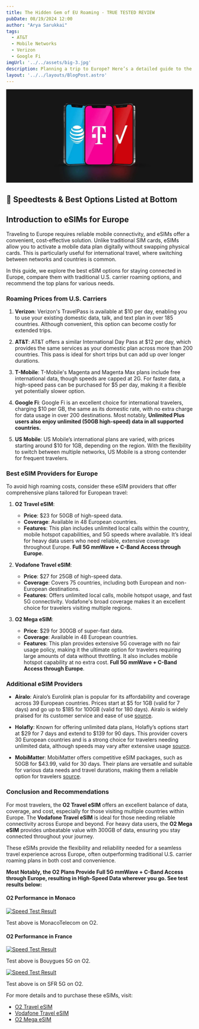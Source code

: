 ```yaml
---
title: The Hidden Gem of EU Roaming - TRUE TESTED REVIEW
pubDate: 08/19/2024 12:00
author: "Arya Sarukkai"
tags:
  - AT&T
  - Mobile Networks
  - Verizon
  - Google Fi
imgUrl: '../../assets/big-3.jpg'
description: Planning a trip to Europe? Here’s a detailed guide to the best plans plans available, covering popular providers and the best options for staying connected while abroad.
layout: '../../layouts/BlogPost.astro'
---
```


![eSIM for Europe Travel](../../assets/big-3.jpg)

## 🌟 Speedtests & Best Options Listed at Bottom

## Introduction to eSIMs for Europe

Traveling to Europe requires reliable mobile connectivity, and eSIMs offer a convenient, cost-effective solution. Unlike traditional SIM cards, eSIMs allow you to activate a mobile data plan digitally without swapping physical cards. This is particularly useful for international travel, where switching between networks and countries is common.

In this guide, we explore the best eSIM options for staying connected in Europe, compare them with traditional U.S. carrier roaming options, and recommend the top plans for various needs.

### Roaming Prices from U.S. Carriers

1. **Verizon**: Verizon's TravelPass is available at $10 per day, enabling you to use your existing domestic data, talk, and text plan in over 185 countries. Although convenient, this option can become costly for extended trips.

2. **AT&T**: AT&T offers a similar International Day Pass at $12 per day, which provides the same services as your domestic plan across more than 200 countries. This pass is ideal for short trips but can add up over longer durations.

3. **T-Mobile**: T-Mobile's Magenta and Magenta Max plans include free international data, though speeds are capped at 2G. For faster data, a high-speed pass can be purchased for $5 per day, making it a flexible yet potentially slower option.

4. **Google Fi**: Google Fi is an excellent choice for international travelers, charging $10 per GB, the same as its domestic rate, with no extra charge for data usage in over 200 destinations. Most notably, __Unlimited Plus users also enjoy unlimited (50GB high-speed) data in all supported countries.__

5. **US Mobile**: US Mobile’s international plans are varied, with prices starting around $10 for 1GB, depending on the region. With the flexibility to switch between multiple networks, US Mobile is a strong contender for frequent travelers.

### Best eSIM Providers for Europe

To avoid high roaming costs, consider these eSIM providers that offer comprehensive plans tailored for European travel:

1. **O2 Travel eSIM**:
   - **Price**: $23 for 50GB of high-speed data.
   - **Coverage**: Available in 48 European countries.
   - **Features**: This plan includes unlimited local calls within the country, mobile hotspot capabilities, and 5G speeds where available. It’s ideal for heavy data users who need reliable, extensive coverage throughout Europe.  **Full 5G mmWave + C-Band Access through Europe**.

2. **Vodafone Travel eSIM**:
   - **Price**: $27 for 25GB of high-speed data.
   - **Coverage**: Covers 75 countries, including both European and non-European destinations.
   - **Features**: Offers unlimited local calls, mobile hotspot usage, and fast 5G connectivity. Vodafone's broad coverage makes it an excellent choice for travelers visiting multiple regions.

3. **O2 Mega eSIM**:
   - **Price**: $29 for 300GB of super-fast data.
   - **Coverage**: Available in 48 European countries.
   - **Features**: This plan provides extensive 5G coverage with no fair usage policy, making it the ultimate option for travelers requiring large amounts of data without throttling. It also includes mobile hotspot capability at no extra cost. **Full 5G mmWave + C-Band Access through Europe**.

### Additional eSIM Providers

- **Airalo**: Airalo’s Eurolink plan is popular for its affordability and coverage across 39 European countries. Prices start at $5 for 1GB (valid for 7 days) and go up to $185 for 100GB (valid for 180 days). Airalo is widely praised for its customer service and ease of use [source](https://abrokenbackpack.com).

- **Holafly**: Known for offering unlimited data plans, Holafly’s options start at $29 for 7 days and extend to $139 for 90 days. This provider covers 30 European countries and is a strong choice for travelers needing unlimited data, although speeds may vary after extensive usage [source](https://thesavvybackpacker.com).

- **MobiMatter**: MobiMatter offers competitive eSIM packages, such as 50GB for $43.99, valid for 30 days. Their plans are versatile and suitable for various data needs and travel durations, making them a reliable option for travelers [source](https://abrokenbackpack.com).

### Conclusion and Recommendations

For most travelers, the **O2 Travel eSIM** offers an excellent balance of data, coverage, and cost, especially for those visiting multiple countries within Europe. The **Vodafone Travel eSIM** is ideal for those needing reliable connectivity across Europe and beyond. For heavy data users, the **O2 Mega eSIM** provides unbeatable value with 300GB of data, ensuring you stay connected throughout your journey.

These eSIMs provide the flexibility and reliability needed for a seamless travel experience across Europe, often outperforming traditional U.S. carrier roaming plans in both cost and convenience.

 **Most Notably, the O2 Plans Provide Full 5G mmWave + C-Band Access through Europe, resulting in High-Speed Data wherever you go.  See test results below:**

#### O2 Performance in Monaco

[![Speed Test Result](https://www.speedtest.net/result/i/6167845891.png)](https://www.speedtest.net/result/i/6167845891)

Test above is MonacoTelecom on O2.

#### O2 Performance in France

[![Speed Test Result](https://www.speedtest.net/result/i/6166598032.png)](https://www.speedtest.net/result/i/6166598032)

Test above is Bouygues 5G on O2.

[![Speed Test Result](https://www.speedtest.net/result/i/6167586197.png)](https://www.speedtest.net/result/i/6167586197)

Test above is on SFR 5G on O2.

For more details and to purchase these eSIMs, visit:
- [O2 Travel eSIM](https://www.esim.net/O2/Travel)
- [Vodafone Travel eSIM](https://www.esim.net/vodafone/travel)
- [O2 Mega eSIM](https://www.esim.net/O2/Mega)
